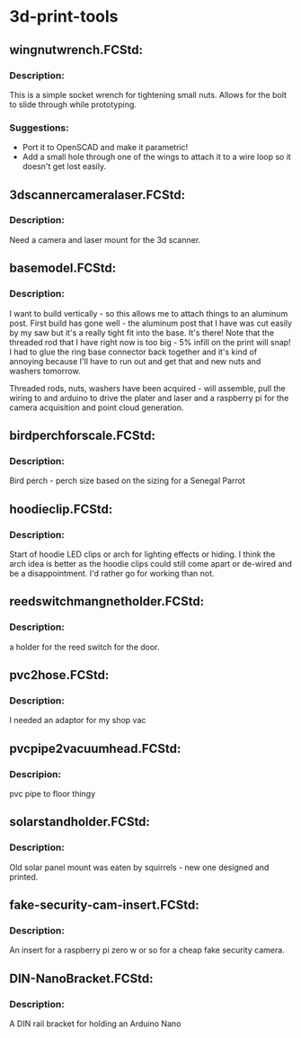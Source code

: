 # 3d-print-tools

## wingnutwrench.FCStd:  
### Description:  
This is a simple socket wrench for tightening small nuts.  Allows for the bolt to slide through while prototyping.  
  
### Suggestions:  
* Port it to OpenSCAD and make it parametric!
* Add a small hole through one of the wings to attach it to a wire loop so it doesn't get lost easily.

## 3dscannercameralaser.FCStd:  
### Description:
Need a camera and laser mount for the 3d scanner.

## basemodel.FCStd:
### Description:
I want to build vertically - so this allows me to attach things to an aluminum post.
First build has gone well - the aluminum post that I have was cut easily by my saw but it's a really tight fit into the base.  It's there!
Note that the threaded rod that I have right now is too big - 5% infill on the print will snap!  I had to glue the ring base connector back together and it's kind of annoying because I'll have to run out and get that and new nuts and washers tomorrow.

Threaded rods, nuts, washers have been acquired - will assemble, pull the wiring to and arduino to drive the plater and laser and a raspberry pi for the camera
acquisition and point cloud generation.

## birdperchforscale.FCStd:  
### Description:  
Bird perch - perch size based on the sizing for a Senegal Parrot

## hoodieclip.FCStd:
### Description:
Start of hoodie LED clips or arch for lighting effects or hiding.  I think the arch idea is better as the hoodie clips could still come apart or de-wired and be a disappointment.  I'd rather go for working than not.

## reedswitchmangnetholder.FCStd:
### Description:
a holder for the reed switch for the door.

## pvc2hose.FCStd:  
### Description:  
I needed an adaptor for my shop vac  

## pvcpipe2vacuumhead.FCStd:  
### Descripion:
pvc pipe to floor thingy

## solarstandholder.FCStd:
### Description:
Old solar panel mount was eaten by squirrels - new one designed and printed.

## fake-security-cam-insert.FCStd:
### Description:
An insert for a raspberry pi zero w or so for a cheap fake security camera.

## DIN-NanoBracket.FCStd:
### Description: 
A DIN rail bracket for holding an Arduino Nano

